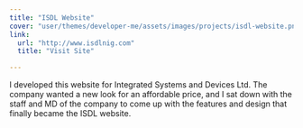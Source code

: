 ```yaml
---
title: "ISDL Website"
cover: "user/themes/developer-me/assets/images/projects/isdl-website.png"
link:
  url: "http://www.isdlnig.com"
  title: "Visit Site"

---
```

I developed this website for Integrated Systems and Devices Ltd.
The company wanted a new look for an affordable price, and I sat
down with the staff and MD of the company to come up with the
features and design that finally became the ISDL website.

